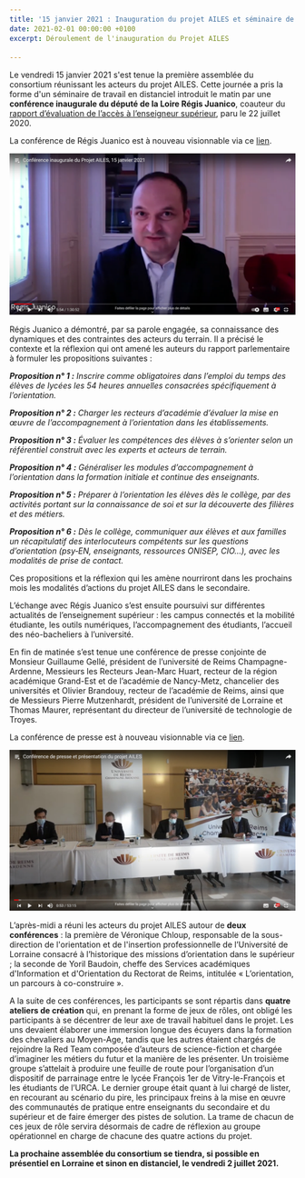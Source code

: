 ```yaml
---
title: '15 janvier 2021 : Inauguration du projet AILES et séminaire de travail '
date: 2021-02-01 00:00:00 +0100
excerpt: Déroulement de l'inauguration du Projet AILES

---
```

Le vendredi 15 janvier 2021 s'est tenue la première assemblée du consortium réunissant les acteurs du projet AILES. Cette journée a pris la forme d'un séminaire de travail en distanciel introduit le matin par une **conférence inaugurale du député de la Loire Régis Juanico**, coauteur du [rapport d’évaluation de l’accès à l’enseigneur supérieur](https://www.assemblee-nationale.fr/dyn/15/dossiers/alt/evaluation_acces_enseignement_superieur), paru le 22 juillet 2020.

La conférence de Régis Juanico est à nouveau visionnable via ce [lien](https://www.youtube.com/watch?v=KePorQIazFg).

![](/uploads/capture-d-ecran-82.png)

Régis Juanico a démontré, par sa parole engagée, sa connaissance des dynamiques et des contraintes des acteurs du terrain. Il a précisé le contexte et la réflexion qui ont amené les auteurs du rapport parlementaire à formuler les propositions suivantes :

**_Proposition n° 1 :_** _Inscrire comme obligatoires dans l’emploi du temps des élèves de lycées les 54 heures annuelles consacrées spécifiquement à l’orientation._

**_Proposition n° 2 :_** _Charger les recteurs d’académie d’évaluer la mise en œuvre de l’accompagnement à l’orientation dans les établissements._

**_Proposition n° 3 :_** _Évaluer les compétences des élèves à s’orienter selon un référentiel construit avec les experts et acteurs de terrain._

**_Proposition n° 4 :_** _Généraliser les modules d’accompagnement à l’orientation dans la formation initiale et continue des enseignants._

**_Proposition n° 5 :_** _Préparer à l’orientation les élèves dès le collège, par des activités portant sur la connaissance de soi et sur la découverte des filières et des métiers._

**_Proposition n° 6 :_** _Dès le collège, communiquer aux élèves et aux familles un récapitulatif des interlocuteurs compétents sur les questions d’orientation (psy‑EN, enseignants, ressources ONISEP, CIO…), avec les modalités de prise de contact._

Ces propositions et la réflexion qui les amène nourriront dans les prochains mois les modalités d’actions du projet AILES dans le secondaire.

L’échange avec Régis Juanico s’est ensuite poursuivi sur différentes actualités de l’enseignement supérieur : les campus connectés et la mobilité étudiante, les outils numériques, l’accompagnement des étudiants, l’accueil des néo-bacheliers à l’université.

En fin de matinée s’est tenue une conférence de presse conjointe de Monsieur Guillaume Gellé, président de l’université de Reims Champagne-Ardenne, Messieurs les Recteurs Jean-Marc Huart, recteur de la région académique Grand-Est et de l’académie de Nancy-Metz, chancelier des universités et Olivier Brandouy, recteur de l’académie de Reims, ainsi que de Messieurs Pierre Mutzenhardt, président de l’université de Lorraine et Thomas Maurer, représentant du directeur de l’université de technologie de Troyes.

La conférence de presse est à nouveau visionnable via ce [lien](https://www.youtube.com/watch?v=dSWEk-ITmRk&list=PLTloHyRZCVx82lSnO8dET2_8wfXsEhpp_).

![](/uploads/capture-d-ecran-83.png)

L’après-midi a réuni les acteurs du projet AILES autour de **deux conférences** : la première de Véronique Chloup, responsable de la sous-direction de l'orientation et de l'insertion professionnelle de l’Université de Lorraine consacré à l’historique des missions d’orientation dans le supérieur ; la seconde de Yoril Baudoin, cheffe des Services académiques d'Information et d'Orientation du Rectorat de Reims, intitulée « L’orientation, un parcours à co-construire ».

A la suite de ces conférences, les participants se sont répartis dans **quatre ateliers de création** qui, en prenant la forme de jeux de rôles, ont obligé les participants à se décentrer de leur axe de travail habituel dans le projet. Les uns devaient élaborer une immersion longue des écuyers dans la formation des chevaliers au Moyen-Age, tandis que les autres étaient chargés de rejoindre la Red Team composée d’auteurs de science-fiction et chargée d’imaginer les métiers du futur et la manière de les présenter. Un troisième groupe s’attelait à produire une feuille de route pour l’organisation d’un dispositif de parrainage entre le lycée François 1er de Vitry-le-François et les étudiants de l’URCA. Le dernier groupe était quant à lui chargé de lister, en recourant au scénario du pire, les principaux freins à la mise en œuvre des communautés de pratique entre enseignants du secondaire et du supérieur et de faire émerger des pistes de solution. La trame de chacun de ces jeux de rôle servira désormais de cadre de réflexion au groupe opérationnel en charge de chacune des quatre actions du projet.

**La prochaine assemblée du consortium se tiendra, si possible en présentiel en Lorraine et sinon en distanciel, le vendredi 2 juillet 2021.**